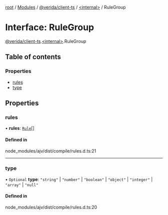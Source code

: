 [root](../README.md) / [Modules](../modules.md) / [@verida/client-ts](../modules/verida_client_ts.md) / [<internal\>](../modules/verida_client_ts._internal_.md) / RuleGroup

# Interface: RuleGroup

[@verida/client-ts](../modules/verida_client_ts.md).[<internal\>](../modules/verida_client_ts._internal_.md).RuleGroup

## Table of contents

### Properties

- [rules](verida_client_ts._internal_.RuleGroup.md#rules)
- [type](verida_client_ts._internal_.RuleGroup.md#type)

## Properties

### rules

• **rules**: [`Rule`](verida_client_ts._internal_.Rule.md)[]

#### Defined in

node_modules/ajv/dist/compile/rules.d.ts:21

___

### type

• `Optional` **type**: ``"string"`` \| ``"number"`` \| ``"boolean"`` \| ``"object"`` \| ``"integer"`` \| ``"array"`` \| ``"null"``

#### Defined in

node_modules/ajv/dist/compile/rules.d.ts:20
